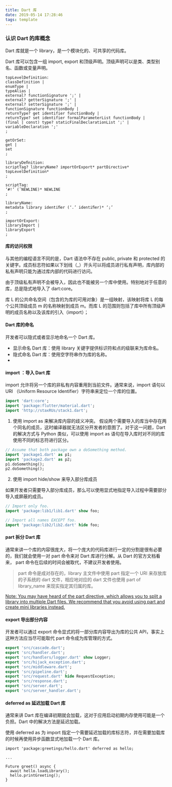 ```yaml
---
title: Dart 库
date: 2019-05-14 17:28:46
tags: template
---
```


### 认识 Dart 的库概念

Dart 库就是一个 library，是一个模块化的、可共享的代码库。

Dart 库可以包含一组 import, export 和顶级声明。顶级声明可以是类、类型别名、函数或变量声明。

<!--more-->

```
topLevelDefinition:
classDefinition |
enumType |
typeAlias |
external? functionSignature ';' |
external? getterSignature ';' |
external? setterSignature ';' |
functionSignature functionBody |
returnType? get identifier functionBody |
returnType? set identifier formalParameterList functionBody |
(final | const) type? staticFinalDeclarationList ';' |
variableDeclaration ';'
; 

getOrSet:
get |
set
;

libraryDeﬁnition:
scriptTag? libraryName? importOrExport* partDirective* topLevelDefinition* 
;

scriptTag:
‘#!’ (˜NEWLINE)* NEWLINE 
;

libraryName:
metadata library identiﬁer (‘.’ identiﬁer)* ‘;’ 
;

importOrExport:
libraryImport |
libraryExport
;
```



#### 库的访问权限

与其他的编程语言不同的是，Dart 语法中不存在 public, private 和 protected 的关键字。成员标志符如果以下划线（_）开头可以将成员进行私有声明，库内部的私有声明只能为通过库内部的代码进行访问。

由于顶级私有声明不会被导入，因此也不能被另一个库中使用。特别地对于任意的库，总是隐式地导入了 dart:core。

库 L 的公共命名空间（包含的为库的可用对象）是一组映射，该映射将库 L 的每个公共顶级成员 m 的名称映射到成员 m。而库 L 的范围则包括了库中所有顶级声明的成员名称以及该库的引入（import）；



#### Dart 库的命名

开发者可以隐式或者显示地命名一个 Dart 库。

- 显示命名 Dart 库：使用 library 关键字提供标识符和点的级联来为库命名。
- 隐式命名 Dart 库：使用空字符串作为库的名称。
- 

#### import ：导入 Dart 库

import 允许将另一个库的非私有内容重用到当前文件。通常来说，import 语句以 URI （Uniform Resource Identifier）字符串来定位一个库的位置。

```dart
import 'dart:core';
import 'package:flutter/material.dart';
import 'http://staxRUs/stack1.dart';
```

1. 使用 import as 来解决库内容的歧义冲突。
假设两个需要导入的库当中存在两个同名的成员，这时编译器就无法区分开发者的意图了。对于这一问题，Dart 的解决方式与 Python 类似，可以使用 import as 语句在导入库时对不同的库使用不同的标志符进行区分。

```dart
// Assume that both package own a doSomething method. 
import 'package1.dart' as p1;
import 'package2.dart' as p2;
p1.doSomething();
p2.doSomething();
```
2. 使用 import hide/show 来导入部分库成员

如果开发者只需要导入部分库成员，那么可以使用显式地指定导入过程中需要部分导入或屏蔽的成员。

```dart
// Import only foo.
import 'package:lib1/lib1.dart' show foo;

// Import all names EXCEPT foo.
import 'package:lib2/lib2.dart' hide foo;
```

#### part 拆分 Dart 库

通常来讲一个库的内容很庞大，将一个庞大的代码库进行一定的分割是很有必要的，我们就会使用一对 part 命令来对 Dart 库进行分解。从 Dart 的官方文档看来， part 命令在后续的时间会被取代，不建议开发者使用。

> part 命令是成对存在的，library 主文件中使用 part 指定一个 URI 来存放库的子系统的 dart 文件，相应地对应的 dart 文件也使用 part of library_name 来现实指定其归属的库。

[Note: You may have heard of the part directive, which allows you to split a library into multiple Dart files. We recommend that you avoid using part and create mini libraries instead.](https://dart.dev/guides/libraries/create-library-packages#organizing-a-library-package)

#### export 导出部分内容

开发者可以通过 export 命令显式的将一部分库内容导出为库的公共 API，事实上这种方法应当尽可能取代 part 命令成为库管理的方式。
	
```dart
export 'src/cascade.dart';
export 'src/handler.dart';
export 'src/handlers/logger.dart' show Logger;
export 'src/hijack_exception.dart';
export 'src/middleware.dart';
export 'src/pipeline.dart';
export 'src/request.dart' hide RequestException;
export 'src/response.dart';
export 'src/server.dart';
export 'src/server_handler.dart';
```

#### deferred as 延迟加载 Dart 库

通常来讲 Dart 库在编译初期就会加载，这对于应用启动初期内存使用可能是一个负担。Dart 中的解决方法是延迟加载。

使用 deferred as 为 import 指定一个需要延迟加载的库标志符，并在需要加载库的时候再使用异步函数显式地加载一个 Dart 库。

```
import 'package:greetings/hello.dart' deferred as hello;

...

Future greet() async {
  await hello.loadLibrary();
  hello.printGreeting();
}	

```
